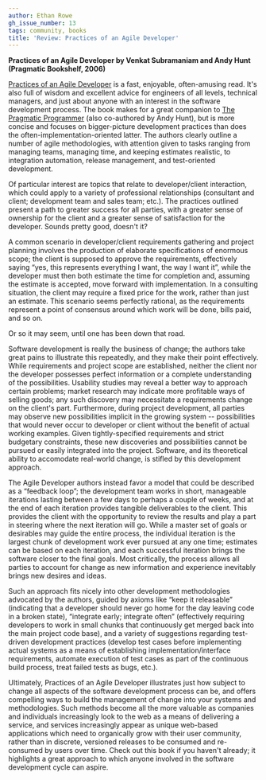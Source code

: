 ```yaml
---
author: Ethan Rowe
gh_issue_number: 13
tags: community, books
title: 'Review: Practices of an Agile Developer'
---
```


**Practices of an Agile Developer by Venkat Subramaniam and Andy Hunt (Pragmatic Bookshelf, 2006)**

[Practices of an Agile Developer](https://pragprog.com/titles/pad/) is a fast, enjoyable, often-amusing read. It's also full of wisdom and excellent advice for engineers of all levels, technical managers, and just about anyone with an interest in the software development process. The book makes for a great companion to [The Pragmatic Programmer](https://pragprog.com/titles/tpp20/) (also co-authored by Andy Hunt), but is more concise and focuses on bigger-picture development practices than does the often-implementation-oriented latter. The authors clearly outline a number of agile methodologies, with attention given to tasks ranging from managing teams, managing time, and keeping estimates realistic, to integration automation, release management, and test-oriented development.

Of particular interest are topics that relate to developer/​client interaction, which could apply to a variety of professional relationships (consultant and client; development team and sales team; etc.). The practices outlined present a path to greater success for all parties, with a greater sense of ownership for the client and a greater sense of satisfaction for the developer. Sounds pretty good, doesn't it?

A common scenario in developer/​client requirements gathering and project planning involves the production of elaborate specifications of enormous scope; the client is supposed to approve the requirements, effectively saying “yes, this represents everything I want, the way I want it”, while the developer must then both estimate the time for completion and, assuming the estimate is accepted, move forward with implementation. In a consulting situation, the client may require a fixed price for the work, rather than just an estimate. This scenario seems perfectly rational, as the requirements represent a point of consensus around which work will be done, bills paid, and so on.

Or so it may seem, until one has been down that road.

Software development is really the business of change; the authors take great pains to illustrate this repeatedly, and they make their point effectively. While requirements and project scope are established, neither the client nor the developer possesses perfect information or a complete understanding of the possibilities. Usability studies may reveal a better way to approach certain problems; market research may indicate more profitable ways of selling goods; any such discovery may necessitate a requirements change on the client's part. Furthermore, during project development, all parties may observe new possibilities implicit in the growing system -- possibilities that would never occur to developer or client without the benefit of actual working examples. Given tightly-specified requirements and strict budgetary constraints, these new discoveries and possibilities cannot be pursued or easily integrated into the project. Software, and its theoretical ability to accomodate real-world change, is stifled by this development approach.

The Agile Developer authors instead favor a model that could be described as a “feedback loop”; the development team works in short, manageable iterations lasting between a few days to perhaps a couple of weeks, and at the end of each iteration provides tangible deliverables to the client. This provides the client with the opportunity to review the results and play a part in steering where the next iteration will go. While a master set of goals or desirables may guide the entire process, the individual iteration is the largest chunk of development work ever pursued at any one time; estimates can be based on each iteration, and each successful iteration brings the software closer to the final goals. Most critically, the process allows all parties to account for change as new information and experience inevitably brings new desires and ideas.

Such an approach fits nicely into other development methodologies advocated by the authors, guided by axioms like “keep it releasable” (indicating that a developer should never go home for the day leaving code in a broken state), “integrate early; integrate often” (effectively requiring developers to work in small chunks that continuously get merged back into the main project code base), and a variety of suggestions regarding test-driven development practices (develop test cases before implementing actual systems as a means of establishing implementation/​interface requirements, automate execution of test cases as part of the continuous build process, treat failed tests as bugs, etc.).

Ultimately, Practices of an Agile Developer illustrates just how subject to change all aspects of the software development process can be, and offers compelling ways to build the management of change into your systems and methodologies. Such methods become all the more valuable as companies and individuals increasingly look to the web as a means of delivering a service, and services increasingly appear as unique web-based applications which need to organically grow with their user community, rather than in discrete, versioned releases to be consumed and re-consumed by users over time. Check out this book if you haven't already; it highlights a great approach to which anyone involved in the software development cycle can aspire.
